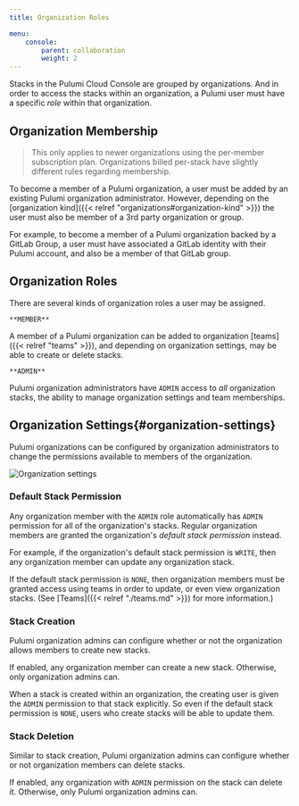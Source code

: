 ```yaml
---
title: Organization Roles

menu:
    console:
        parent: collaboration
        weight: 2
---
```


Stacks in the Pulumi Cloud Console are grouped by organizations. And in order to access the
stacks within an organization, a Pulumi user must have a specific _role_ within that
organization.

## Organization Membership

> This only applies to newer organizations using the per-member subscription plan.
> Organizations billed per-stack have slightly different rules regarding membership.

To become a member of a Pulumi organization, a user must be added by an existing Pulumi
organization administrator. However, depending on the [organization kind]({{< relref "organizations#organization-kind" >}})
the user must also be member of a 3rd party organization or group.

For example, to become a member of a Pulumi organization backed by a GitLab Group,
a user must have associated a GitLab identity with their Pulumi account, and also
be a member of that GitLab group.

## Organization Roles

There are several kinds of organization roles a user may be assigned.

`**MEMBER**`

A member of a Pulumi organization can be added to organization [teams]({{< relref "teams" >}}), and
depending on organization settings, may be able to create or delete stacks.

`**ADMIN**`

Pulumi organization administrators have `ADMIN` access to _all_ organization stacks,
the ability to manage organization settings and team memberships.

## Organization Settings{#organization-settings}

Pulumi organizations can be configured by organization administrators to change
the permissions available to members of the organization.

![Organization settings](/images/docs/reference/service/org-settings-card.png)

### Default Stack Permission

Any organization member with the `ADMIN` role automatically has `ADMIN`
permission for all of the organization's stacks. Regular organization members
are granted the organization's _default stack permission_ instead.

For example, if the organization's default stack permission is `WRITE`, then
any organization member can update any organization stack.

If the default stack permission is `NONE`, then organization members must be
granted access using teams in order to update, or even view organization
stacks. (See [Teams]({{< relref "./teams.md" >}}) for more information.)

### Stack Creation

Pulumi organization admins can configure whether or not the organization
allows members to create new stacks.

If enabled, any organization member can create a new stack. Otherwise, only
organization admins can.

When a stack is created within an organization, the creating user is given
the `ADMIN` permission to that stack explicitly. So even if the default
stack permission is `NONE`, users who create stacks will be able to
update them.

### Stack Deletion

Similar to stack creation, Pulumi organization admins can configure whether
or not organization members can delete stacks.

If enabled, any organization with `ADMIN` permission on the stack can delete
it. Otherwise, only Pulumi  organization admins can.
